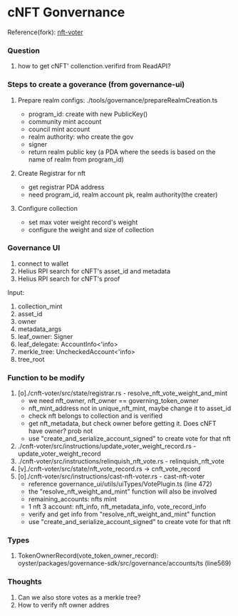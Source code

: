 # cNFT Gonvernance
Reference(fork): [nft-voter](https://github.com/solana-labs/governance-program-library/tree/master/programs/nft-voter)

### Question
1. how to get cNFT' collenction.verifird from ReadAPI?

### Steps to create a goverance (from governance-ui)
1. Prepare realm configs: ./tools/governance/prepareRealmCreation.ts
    - program_id: create with new PublicKey()
    - community mint account
    - council mint account
    - realm authority: who create the gov
    - signer
    - return realm public key (a PDA where the seeds is based on the name of realm from program_id)

2. Create Registrar for nft
    - get registrar PDA address
    - need program_id, realm account pk, realm authority(the creater)

3. Configure collection
    - set max voter weight record's weight
    - configure the weight and size of collection

### Governance UI
1. connect to wallet
2. Helius RPI search for cNFT's asset_id and metadata
3. Helius RPI search for cNFT's proof

Input:
1. collection_mint
2. asset_id
3. owner
4. metadata_args
5. leaf_owner: Signer
6. leaf_delegate: AccountInfo<'info>
7. merkle_tree: UncheckedAccount<'info>
8. tree_root

### Function to be modify
1. [o]./cnft-voter/src/state/registrar.rs - resolve_nft_vote_weight_and_mint
    - we need nft_owner, nft_owner == governing_token_owner
    - nft_mint_address not in unique_nft_mint, maybe change it to asset_id
    - check nft belongs to collection and is verified
    - get nft_metadata, but check owner before getting it. Does cNFT have owner? prob not
    - use "create_and_serialize_account_signed" to create vote for that nft
2. ./cnft-voter/src/instructions/update_voter_weight_record.rs - update_voter_weight_record
3. ./cnft-voter/src/instructions/relinquish_nft_vote.rs - relinquish_nft_vote
4. [v]./cnft-voter/src/state/nft_vote_record.rs -> cnft_vote_record
5. [o]./cnft-voter/src/instructions/cast-nft-voter.rs - cast-nft-voter
    - reference governance_ui/utils/uiTypes/VotePlugin.ts (line 472)
    - the "resolve_nft_weight_and_mint" function will also be involved
    - remaining_accounts: nfts mint
    - 1 nft 3 account: nft_info, nft_metadata_info, vote_record_info
    - verify and get info from "resolve_nft_weight_and_mint" function
    - use "create_and_serialize_account_signed" to create vote for that nft

### Types
1. TokenOwnerRecord(vote_token_owner_record): oyster/packages/governance-sdk/src/governance/accounts/ts (line569)

### Thoughts
1. Can we also store votes as a merkle tree?
2. How to verify nft owner addres